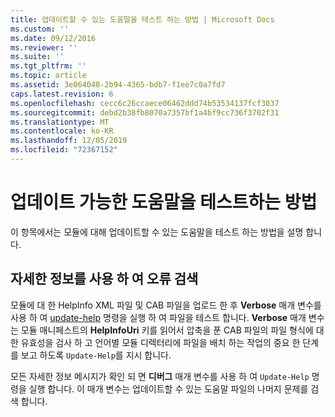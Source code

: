 ```yaml
---
title: 업데이트할 수 있는 도움말을 테스트 하는 방법 | Microsoft Docs
ms.custom: ''
ms.date: 09/12/2016
ms.reviewer: ''
ms.suite: ''
ms.tgt_pltfrm: ''
ms.topic: article
ms.assetid: 3e064048-2b94-4365-bdb7-f1ee7c0a7fd7
caps.latest.revision: 6
ms.openlocfilehash: cecc6c26ccaece06462ddd74b53534137fcf3037
ms.sourcegitcommit: debd2b38fb8070a7357bf1a4bf9cc736f3702f31
ms.translationtype: MT
ms.contentlocale: ko-KR
ms.lasthandoff: 12/05/2019
ms.locfileid: "72367152"
---
```

# <a name="how-to-test-updatable-help"></a>업데이트 가능한 도움말을 테스트하는 방법

이 항목에서는 모듈에 대해 업데이트할 수 있는 도움말을 테스트 하는 방법을 설명 합니다.

## <a name="using-verbose-to-detect-errors"></a>자세한 정보를 사용 하 여 오류 검색

모듈에 대 한 HelpInfo XML 파일 및 CAB 파일을 업로드 한 후 **Verbose** 매개 변수를 사용 하 여 [update-help](/powershell/module/Microsoft.PowerShell.Core/Update-Help) 명령을 실행 하 여 파일을 테스트 합니다. **Verbose** 매개 변수는 모듈 매니페스트의 **HelpInfoUri** 키를 읽어서 압축을 푼 CAB 파일의 파일 형식에 대 한 유효성을 검사 하 고 언어별 모듈 디렉터리에 파일을 배치 하는 작업의 중요 한 단계를 보고 하도록 `Update-Help`를 지시 합니다.

모든 자세한 정보 메시지가 확인 되 면 **디버그** 매개 변수를 사용 하 여 `Update-Help` 명령을 실행 합니다. 이 매개 변수는 업데이트할 수 있는 도움말 파일의 나머지 문제를 검색 합니다.